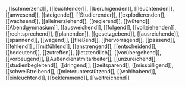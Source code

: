 , [[schmerzend]], [[leuchtender]], [[beruhigenden]], [[leuchtenden]], [[anwesend]], [[steigende]], [[Studierender]], [[explodierenden]], [[wachsend]], [[alleinerziehend]], [[regierend]], [[wütend]], [[Abendgymnasium]], [[ausweichend]], [[folgend]], [[vollziehenden]], [[rechtsprechend]], [[planenden]], [[gesetzgebend]], [[ausreichende]], [[spannend]], [[wagend]], [[fließend]], [[hervorragend]], [[passend]], [[fehlend]]
, [[mitfühlend]], [[anstrengend]], [[entscheidend]], [[bedeutend]], [[zutreffen]], [[letztendlich]], [[vorübergehend]], [[vorbeugend]], [[Außendienstmitarbeiter]], [[unzureichend]], [[studienbegleitend]], [[dringend]], [[zeitsparend]], [[missbilligend]], [[schweißtreibend]], [[mieterunterstützend]], [[wohlhabend]], [[einleuchtend]], [[beklemmend]], [[weitreichend]]